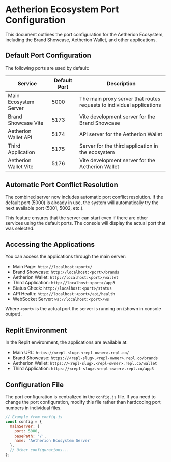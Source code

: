 # Aetherion Ecosystem Port Configuration

This document outlines the port configuration for the Aetherion Ecosystem, including the Brand Showcase, Aetherion Wallet, and other applications.

## Default Port Configuration

The following ports are used by default:

| Service | Default Port | Description |
|---------|--------------|-------------|
| Main Ecosystem Server | 5000 | The main proxy server that routes requests to individual applications |
| Brand Showcase Vite | 5173 | Vite development server for the Brand Showcase |
| Aetherion Wallet API | 5174 | API server for the Aetherion Wallet |
| Third Application | 5175 | Server for the third application in the ecosystem |
| Aetherion Wallet Vite | 5176 | Vite development server for the Aetherion Wallet |

## Automatic Port Conflict Resolution

The combined server now includes automatic port conflict resolution. If the default port (5000) is already in use, the system will automatically try the next available port (5001, 5002, etc.).

This feature ensures that the server can start even if there are other services using the default ports. The console will display the actual port that was selected.

## Accessing the Applications

You can access the applications through the main server:

- Main Page: `http://localhost:<port>/`
- Brand Showcase: `http://localhost:<port>/brands`
- Aetherion Wallet: `http://localhost:<port>/wallet`
- Third Application: `http://localhost:<port>/app3`
- Status Check: `http://localhost:<port>/status`
- API Health: `http://localhost:<port>/api/health`
- WebSocket Server: `ws://localhost:<port>/ws`

Where `<port>` is the actual port the server is running on (shown in console output).

## Replit Environment

In the Replit environment, the applications are available at:

- Main URL: `https://<repl-slug>.<repl-owner>.repl.co/`
- Brand Showcase: `https://<repl-slug>.<repl-owner>.repl.co/brands`
- Aetherion Wallet: `https://<repl-slug>.<repl-owner>.repl.co/wallet`
- Third Application: `https://<repl-slug>.<repl-owner>.repl.co/app3`

## Configuration File

The port configuration is centralized in the `config.js` file. If you need to change the port configuration, modify this file rather than hardcoding port numbers in individual files.

```javascript
// Example from config.js
const config = {
  mainServer: {
    port: 5000,
    basePath: '/',
    name: 'Aetherion Ecosystem Server'
  },
  // Other configurations...
};
```